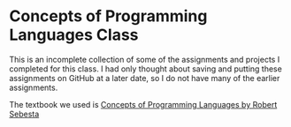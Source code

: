 # Concepts of Programming Languages Class

This is an incomplete collection of some of the assignments and projects I completed for this class. I had only thought about saving and putting these assignments on GitHub at a later date, so I do not have many of the earlier assignments.

The textbook we used is [Concepts of Programming Languages by Robert Sebesta](https://www.amazon.com/Concepts-Programming-Languages-Robert-Sebesta/dp/013394302X)
